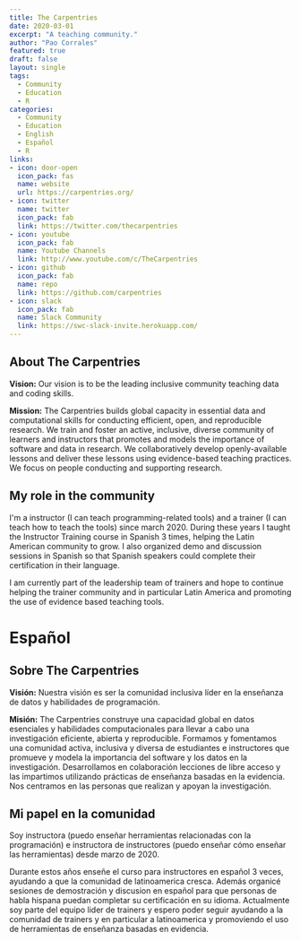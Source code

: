 ```yaml
---
title: The Carpentries
date: 2020-03-01
excerpt: "A teaching community."
author: "Pao Corrales"
featured: true
draft: false
layout: single
tags:
  - Community
  - Education
  - R
categories:
  - Community
  - Education
  - English
  - Español
  - R
links:
- icon: door-open
  icon_pack: fas
  name: website
  url: https://carpentries.org/
- icon: twitter
  name: twitter
  icon_pack: fab
  link: https://twitter.com/thecarpentries
- icon: youtube
  icon_pack: fab
  name: Youtube Channels
  link: http://www.youtube.com/c/TheCarpentries
- icon: github
  icon_pack: fab
  name: repo
  link: https://github.com/carpentries
- icon: slack
  icon_pack: fab
  name: Slack Community
  link: https://swc-slack-invite.herokuapp.com/
---
```


## About The Carpentries

**Vision:** Our vision is to be the leading inclusive community teaching data and coding skills.

**Mission:** The Carpentries builds global capacity in essential data and computational skills for conducting efficient, open, and reproducible research. We train and foster an active, inclusive, diverse community of learners and instructors that promotes and models the importance of software and data in research. We collaboratively develop openly-available lessons and deliver these lessons using evidence-based teaching practices. We focus on people conducting and supporting research.

## My role in the community

I'm a instructor (I can teach programming-related tools) and a trainer (I can teach how to teach the tools) since march 2020. During these years I taught the Instructor Training course in Spanish 3 times, helping the Latin American community to grow. I also organized demo and discussion sessions in Spanish so that Spanish speakers could complete their certification in their language.

I am currently part of the leadership team of trainers and hope to continue helping the trainer community and in particular Latin America and promoting the use of evidence based teaching tools. 

# Español

## Sobre The Carpentries

**Visión:** Nuestra visión es ser la comunidad inclusiva líder en la enseñanza de datos y habilidades de programación.

**Misión:** The Carpentries construye una capacidad global en datos esenciales y habilidades computacionales para llevar a cabo una investigación eficiente, abierta y reproducible. Formamos y fomentamos una comunidad activa, inclusiva y diversa de estudiantes e instructores que promueve y modela la importancia del software y los datos en la investigación. Desarrollamos en colaboración lecciones de libre acceso y las impartimos utilizando prácticas de enseñanza basadas en la evidencia. Nos centramos en las personas que realizan y apoyan la investigación.

## Mi papel en la comunidad

Soy instructora (puedo enseñar herramientas relacionadas con la programación) e instructora de instructores (puedo enseñar cómo enseñar las herramientas) desde marzo de 2020.

Durante estos años enseñe el curso para instructores en español 3 veces, ayudando a que la comunidad de latinoamerica cresca. Además organicé sesiones de demostración y discusion en español para que personas de habla hispana puedan completar su certificación en su idioma.
Actualmente soy parte del equipo lider de trainers y espero poder seguir ayudando a la comunidad de trainers y en particular a latinoamerica y promoviendo el uso de herramientas de enseñanza basadas en evidencia. 